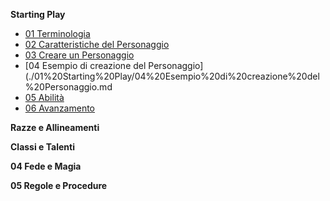**Starting  Play**

- [01 Terminologia](./01%20Starting%20Play/01%20Terminologia.md)
- [02 Caratteristiche del Personaggio](./01%20Starting%20Play/02%20Caratteristiche%20del%20Personaggio.md)
- [03 Creare un Personaggio](./01%20Starting%20Play/03%20Creare%20un%20Personaggio.md)
- [04 Esempio di creazione del Personaggio](./01%20Starting%20Play/04%20Esempio%20di%20creazione%20del%20Personaggio.md
- [05 Abilità](./01%20Starting%20Play/05%20Abilità.md)
- [06 Avanzamento](./01%20Starting%20Play/06%20Avanzamento.md)

**Razze e Allineamenti**

**Classi e Talenti**

**04 Fede e Magia**

**05 Regole e Procedure**


